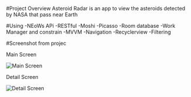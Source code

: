 #Project Overview
Asteroid Radar is an app to view the asteroids detected by NASA that pass near Earth

#Using 
 -NEoWs APi
 -RESTful 
 -Moshi 
 -Picasso 
 -Room database
 -Work Manager and constrain 
 -MVVM
 -Navigation
 -Recyclerview
 -Filtering
 
#Screenshot from projec

Main Screen


![Main Screen](https://user-images.githubusercontent.com/110793510/203036320-1f72b853-394c-483a-8a50-f9e9b6e087fe.jpg)



Detail Screen


![Detail Screen](https://user-images.githubusercontent.com/110793510/203036349-a80b4d61-e0ed-4bd6-837e-6766cc9c2735.jpg)
